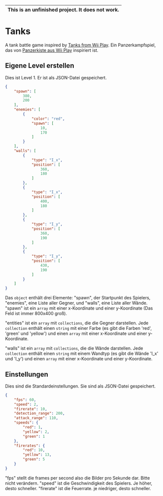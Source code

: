 |This is an unfinished project. It does not work.|
-|
# Tanks
A tank battle game inspired by [Tanks from Wii Play](https://en.wikipedia.org/wiki/Wii_Play#Tanks!).
Ein Panzerkampfspiel, das von [Panzerkiste aus Wii Play](https://de.wikipedia.org/wiki/Wii_Play#Inhalt) inspiriert ist.

## Eigene Level erstellen
Dies ist Level 1. Er ist als JSON-Datei gespeichert.
```json
{
    "spawn": [
        380,
        200
    ],
    "enemies": [
        {
            "color": "red",
            "spawn": [
                10,
                170
            ]
        }
    ],
    "walls": [
        {
            "type": "I_x",
            "position": [
                360,
                180
            ]
        },
        {
            "type": "I_x",
            "position": [
                400,
                180
            ]
        },
        {
            "type": "I_y",
            "position": [
                360,
                190
            ]
        },
        {
            "type": "I_y",
            "position": [
                430,
                190
            ]
        }
    ]
}
```
Das ``object`` enthält drei Elemente: "spawn", der Startpunkt des Spielers, "enemies", eine Liste aller Gegner, und "walls", eine Liste aller Wände.
"spawn" ist ein ``array`` mit einer x-Koordinate und einer y-Koordinate (Das Feld ist immer 800x400 groß).

"entities" ist ein ``array`` mit ``collections``, die die Gegner darstellen. Jede ``collection`` enthält einen ``string`` mit einer Farbe (es gibt die Farben 'red', 'green' und 'yellow') und einen ``array`` mit einer x-Koordinate und einer y-Koordinate.

"walls" ist ein ``array`` mit ``collections``, die die Wände darstellen. Jede ``collection`` enthält einen ``string`` mit einem Wandtyp (es gibt die Wände 'I_x' und 'I_y') und einen ``array`` mit einer x-Koordinate und einer y-Koordinate.

## Einstellungen
Dies sind die Standardeinstellungen. Sie sind als JSON-Datei gespeichert.
```json
{
    "fps": 60,
    "speed": 2,
    "firerate": 10,
    "detection_range": 200,
    "attack_range": 110,
    "speeds": {
        "red": 1,
        "yellow": 2,
        "green": 1
    },
    "firerates": {
        "red": 10,
        "yellow": 13,
        "green": 5
    }
}
```
"fps" stellt die frames per second also die Bilder pro Sekunde dar. Bitte nicht verändern.
"speed" ist die Geschwindigkeit des Spielers. Je höher, desto schneller.
"firerate" ist die Feuerrate. je niedriger, desto schneller.